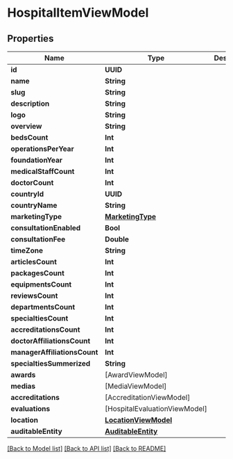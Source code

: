 # HospitalItemViewModel

## Properties
Name | Type | Description | Notes
------------ | ------------- | ------------- | -------------
**id** | **UUID** |  | [optional] 
**name** | **String** |  | [optional] 
**slug** | **String** |  | [optional] 
**description** | **String** |  | [optional] 
**logo** | **String** |  | [optional] 
**overview** | **String** |  | [optional] 
**bedsCount** | **Int** |  | [optional] 
**operationsPerYear** | **Int** |  | [optional] 
**foundationYear** | **Int** |  | [optional] 
**medicalStaffCount** | **Int** |  | [optional] 
**doctorCount** | **Int** |  | [optional] 
**countryId** | **UUID** |  | [optional] 
**countryName** | **String** |  | [optional] 
**marketingType** | [**MarketingType**](MarketingType.md) |  | [optional] 
**consultationEnabled** | **Bool** |  | [optional] 
**consultationFee** | **Double** |  | [optional] 
**timeZone** | **String** |  | [optional] 
**articlesCount** | **Int** |  | [optional] 
**packagesCount** | **Int** |  | [optional] 
**equipmentsCount** | **Int** |  | [optional] 
**reviewsCount** | **Int** |  | [optional] 
**departmentsCount** | **Int** |  | [optional] 
**specialtiesCount** | **Int** |  | [optional] 
**accreditationsCount** | **Int** |  | [optional] 
**doctorAffiliationsCount** | **Int** |  | [optional] 
**managerAffiliationsCount** | **Int** |  | [optional] 
**specialtiesSummerized** | **String** |  | [optional] 
**awards** | [AwardViewModel] |  | [optional] 
**medias** | [MediaViewModel] |  | [optional] 
**accreditations** | [AccreditationViewModel] |  | [optional] 
**evaluations** | [HospitalEvaluationViewModel] |  | [optional] 
**location** | [**LocationViewModel**](LocationViewModel.md) |  | [optional] 
**auditableEntity** | [**AuditableEntity**](AuditableEntity.md) |  | [optional] 

[[Back to Model list]](../README.md#documentation-for-models) [[Back to API list]](../README.md#documentation-for-api-endpoints) [[Back to README]](../README.md)


